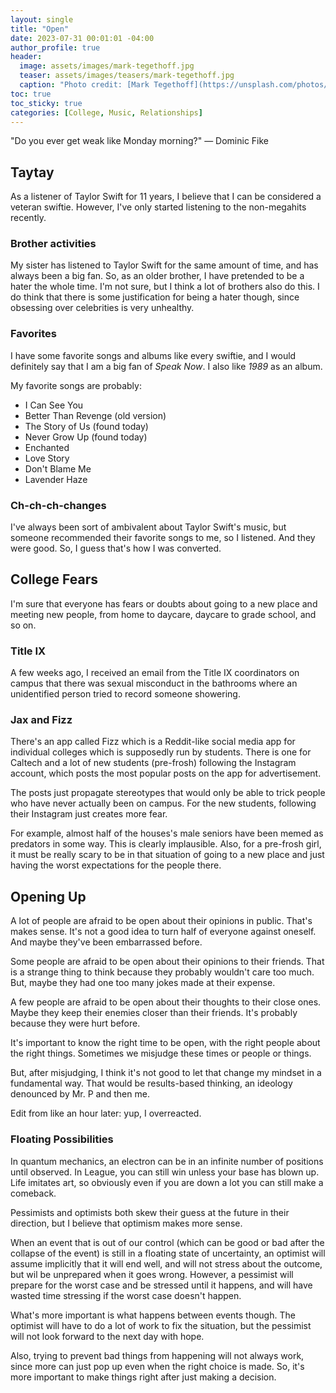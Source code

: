 ```yaml
---
layout: single
title: "Open"
date: 2023-07-31 00:01:01 -04:00
author_profile: true
header: 
  image: assets/images/mark-tegethoff.jpg
  teaser: assets/images/teasers/mark-tegethoff.jpg
  caption: "Photo credit: [Mark Tegethoff](https://unsplash.com/photos/lX-sxatAvqc)" 
toc: true
toc_sticky: true
categories: [College, Music, Relationships]
---
```


"Do you ever get weak like Monday morning?" — Dominic Fike

## Taytay
As a listener of Taylor Swift for 11 years, I believe that I can be considered a veteran swiftie. However, I've only started listening to the non-megahits recently.

### Brother activities
My sister has listened to Taylor Swift for the same amount of time, and has always been a big fan. So, as an older brother, I have pretended to be a hater the whole time. I'm not sure, but I think a lot of brothers also do this. I do think that there is some justification for being a hater though, since obsessing over celebrities is very unhealthy. 

### Favorites
I have some favorite songs and albums like every swiftie, and I would definitely say that I am a big fan of *Speak Now*. I also like *1989* as an album. 

My favorite songs are probably:
- I Can See You
- Better Than Revenge (old version)
- The Story of Us (found today)
- Never Grow Up (found today)
- Enchanted
- Love Story
- Don't Blame Me
- Lavender Haze

### Ch-ch-ch-changes
I've always been sort of ambivalent about Taylor Swift's music, but someone recommended their favorite songs to me, so I listened. And they were good. So, I guess that's how I was converted.

## College Fears
I'm sure that everyone has fears or doubts about going to a new place and meeting new people, from home to daycare, daycare to grade school, and so on.

### Title IX
A few weeks ago, I received an email from the Title IX coordinators on campus that there was sexual misconduct in the bathrooms where an unidentified person tried to record someone showering. 

### Jax and Fizz
There's an app called Fizz which is a Reddit-like social media app for individual colleges which is supposedly run by students. There is one for Caltech and a lot of new students (pre-frosh) following the Instagram account, which posts the most popular posts on the app for advertisement. 

The posts just propagate stereotypes that would only be able to trick people who have never actually been on campus. For the new students, following their Instagram just creates more fear.

For example, almost half of the houses's male seniors have been memed as predators in some way. This is clearly implausible. Also, for a pre-frosh girl, it must be really scary to be in that situation of going to a new place and just having the worst expectations for the people there. 

## Opening Up
A lot of people are afraid to be open about their opinions in public. That's makes sense. It's not a good idea to turn half of everyone against oneself. And maybe they've been embarrassed before. 

Some people are afraid to be open about their opinions to their friends. That is a strange thing to think because they probably wouldn't care too much. But, maybe they had one too many jokes made at their expense. 

A few people are afraid to be open about their thoughts to their close ones. Maybe they keep their enemies closer than their friends. It's probably because they were hurt before. 

It's important to know the right time to be open, with the right people about the right things. Sometimes we misjudge these times or people or things.

But, after misjudging, I think it's not good to let that change my mindset in a fundamental way. That would be results-based thinking, an ideology denounced by Mr. P and then me. 

Edit from like an hour later: yup, I overreacted. 

### Floating Possibilities
In quantum mechanics, an electron can be in an infinite number of positions until observed. In League, you can still win unless your base has blown up. Life imitates art, so obviously even if you are down a lot you can still make a comeback. 

Pessimists and optimists both skew their guess at the future in their direction, but I believe that optimism makes more sense. 

When an event that is out of our control (which can be good or bad after the collapse of the event) is still in a floating state of uncertainty, an optimist will assume implicitly that it will end well, and will not stress about the outcome, but wil be unprepared when it goes wrong. However, a pessimist will prepare for the worst case and be stressed until it happens, and will have wasted time stressing if the worst case doesn't happen. 

What's more important is what happens between events though. The optimist will have to do a lot of work to fix the situation, but the pessimist will not look forward to the next day with hope. 

Also, trying to prevent bad things from happening will not always work, since more can just pop up even when the right choice is made. So, it's more important to make things right after just making a decision. 